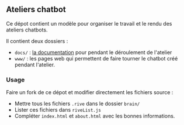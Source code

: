 ## Ateliers chatbot

Ce dépot contient un modèle pour organiser le travail et le rendu des ateliers chatbots.

Il contient deux dossiers :

- `docs/` : [la documentation](https://leonlenclos.github.io/ateliers-chatbot/) pour pendant le déroulement de l'atelier
- `www/` : les pages web qui permettent de faire tourner le chatbot créé pendant l'atelier.

### Usage

Faire un fork de ce dépot et modifier directement les fichiers source :

- Mettre tous les fichiers `.rive` dans le dossier `brain/`
- Lister ces fichiers dans `riveList.js`
- Compléter `index.html` et `about.html` avec les bonnes informations.
